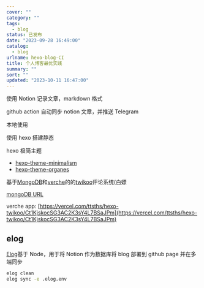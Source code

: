```yaml
---
cover: ""
category: ""
tags:
  - blog
status: 已发布
date: "2023-09-28 16:49:00"
catalog:
  - blog
urlname: hexo-blog-CI
title: 个人博客最优实践
summary: ""
sort: ""
updated: "2023-10-11 16:47:00"
---
```


使用 Notion 记录文章，markdown 格式

github action 自动同步 notion 文章，并推送 Telegram

本地使用

使用 hexo 搭建静态

hexo 极简主题

- [hexo-theme-minimalism](https://github.com/f-dong/hexo-theme-minimalism)
- [hexo-theme-organes](https://github.com/zchengsite/hexo-theme-oranges)

基于[MongoDB](https://cloud.mongodb.com/v2/65263a9d000bc537a98a13b8#/clusters/connect?clusterId=Cluster0)和[verche](https://vercel.com/ttsths/hexo-twikoo/Ct1KjskocSG3AC2K3sY4L7BSaJPm)的的[twikoo](https://twikoo.js.org/backend.html#vercel-%E9%83%A8%E7%BD%B2)评论系统(白嫖

[mongoDB URL](mailto:sin2%3Dcos2%3D1@cluster0.irspyaq.mongodb.net)

verche app: [https://vercel.com/ttsths/hexo-twikoo/Ct1KjskocSG3AC2K3sY4L7BSaJPm](https://vercel.com/ttsths/hexo-twikoo/Ct1KjskocSG3AC2K3sY4L7BSaJPm)

## elog

[Elog](<[https://elog.1874.cool/notion/start](https://elog.1874.cool/notion/start)>)基于 Node，用于将 Notion 作为数据库将 blog 部署到 github page 并在多端同步

```bash
elog clean
elog sync -e .elog.env
```
